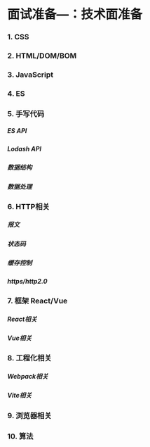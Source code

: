 # 面试准备—：技术面准备
### 1. CSS

### 2. HTML/DOM/BOM

### 3. JavaScript

### 4. ES

### 5. 手写代码

##### ES API

##### Lodash API

##### 数据结构

##### 数据处理

### 6. HTTP相关

##### 报文

##### 状态码

##### 缓存控制

##### https/http2.0

### 7. 框架 React/Vue

##### React相关

##### Vue相关

### 8. 工程化相关

##### Webpack相关

##### Vite相关

### 9. 浏览器相关

### 10. 算法



